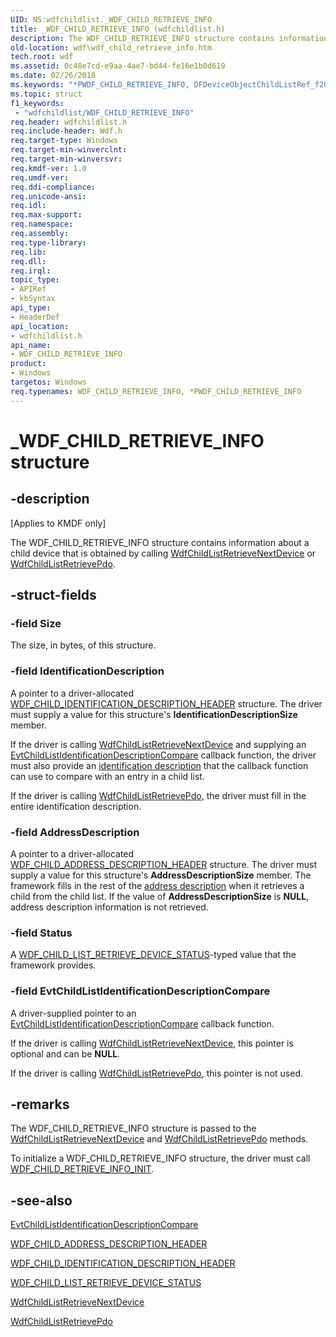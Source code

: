 ```yaml
---
UID: NS:wdfchildlist._WDF_CHILD_RETRIEVE_INFO
title: _WDF_CHILD_RETRIEVE_INFO (wdfchildlist.h)
description: The WDF_CHILD_RETRIEVE_INFO structure contains information about a child device that is obtained by calling WdfChildListRetrieveNextDevice or WdfChildListRetrievePdo.
old-location: wdf\wdf_child_retrieve_info.htm
tech.root: wdf
ms.assetid: 0c48e7cd-e9aa-4ae7-bd44-fe16e1b0d619
ms.date: 02/26/2018
ms.keywords: "*PWDF_CHILD_RETRIEVE_INFO, DFDeviceObjectChildListRef_f2075d85-7f9e-4b9c-b702-c2ef2be65987.xml, PWDF_CHILD_RETRIEVE_INFO, PWDF_CHILD_RETRIEVE_INFO structure pointer, WDF_CHILD_RETRIEVE_INFO, WDF_CHILD_RETRIEVE_INFO structure, _WDF_CHILD_RETRIEVE_INFO, kmdf.wdf_child_retrieve_info, wdf.wdf_child_retrieve_info, wdfchildlist/PWDF_CHILD_RETRIEVE_INFO, wdfchildlist/WDF_CHILD_RETRIEVE_INFO"
ms.topic: struct
f1_keywords:
 - "wdfchildlist/WDF_CHILD_RETRIEVE_INFO"
req.header: wdfchildlist.h
req.include-header: Wdf.h
req.target-type: Windows
req.target-min-winverclnt: 
req.target-min-winversvr: 
req.kmdf-ver: 1.0
req.umdf-ver: 
req.ddi-compliance: 
req.unicode-ansi: 
req.idl: 
req.max-support: 
req.namespace: 
req.assembly: 
req.type-library: 
req.lib: 
req.dll: 
req.irql: 
topic_type:
- APIRef
- kbSyntax
api_type:
- HeaderDef
api_location:
- wdfchildlist.h
api_name:
- WDF_CHILD_RETRIEVE_INFO
product:
- Windows
targetos: Windows
req.typenames: WDF_CHILD_RETRIEVE_INFO, *PWDF_CHILD_RETRIEVE_INFO
---
```


# _WDF_CHILD_RETRIEVE_INFO structure


## -description


<p class="CCE_Message">[Applies to KMDF only]</p>

The WDF_CHILD_RETRIEVE_INFO structure contains information about a child device that is obtained by calling <a href="https://docs.microsoft.com/windows-hardware/drivers/ddi/content/wdfchildlist/nf-wdfchildlist-wdfchildlistretrievenextdevice">WdfChildListRetrieveNextDevice</a> or <a href="https://docs.microsoft.com/windows-hardware/drivers/ddi/content/wdfchildlist/nf-wdfchildlist-wdfchildlistretrievepdo">WdfChildListRetrievePdo</a>.


## -struct-fields




### -field Size

The size, in bytes, of this structure.


### -field IdentificationDescription

A pointer to a driver-allocated <a href="https://docs.microsoft.com/windows-hardware/drivers/ddi/content/wdfchildlist/ns-wdfchildlist-_wdf_child_identification_description_header">WDF_CHILD_IDENTIFICATION_DESCRIPTION_HEADER</a> structure. The driver must supply a value for this structure's <b>IdentificationDescriptionSize</b> member. 

If the driver is calling <a href="https://docs.microsoft.com/windows-hardware/drivers/ddi/content/wdfchildlist/nf-wdfchildlist-wdfchildlistretrievenextdevice">WdfChildListRetrieveNextDevice</a> and supplying an <a href="https://docs.microsoft.com/windows-hardware/drivers/ddi/content/wdfchildlist/nc-wdfchildlist-evt_wdf_child_list_identification_description_compare">EvtChildListIdentificationDescriptionCompare</a> callback function, the driver must also provide an <a href="https://docs.microsoft.com/windows-hardware/drivers/wdf/dynamic-enumeration">identification description</a> that the callback function can use to compare with an entry in a child list.

If the driver is calling <a href="https://docs.microsoft.com/windows-hardware/drivers/ddi/content/wdfchildlist/nf-wdfchildlist-wdfchildlistretrievepdo">WdfChildListRetrievePdo</a>, the driver must fill in the entire identification description.


### -field AddressDescription

A pointer to a driver-allocated <a href="https://docs.microsoft.com/windows-hardware/drivers/ddi/content/wdfchildlist/ns-wdfchildlist-_wdf_child_address_description_header">WDF_CHILD_ADDRESS_DESCRIPTION_HEADER</a> structure. The driver must supply a value for this structure's <b>AddressDescriptionSize</b> member. The framework fills in the rest of the <a href="https://docs.microsoft.com/windows-hardware/drivers/wdf/dynamic-enumeration">address description</a> when it retrieves a child from the child list. If the value of <b>AddressDescriptionSize</b> is <b>NULL</b>, address description information is not retrieved.


### -field Status

A <a href="https://docs.microsoft.com/windows-hardware/drivers/ddi/content/wdfchildlist/ne-wdfchildlist-_wdf_child_list_retrieve_device_status">WDF_CHILD_LIST_RETRIEVE_DEVICE_STATUS</a>-typed value that the framework provides.


### -field EvtChildListIdentificationDescriptionCompare

A driver-supplied pointer to an <a href="https://docs.microsoft.com/windows-hardware/drivers/ddi/content/wdfchildlist/nc-wdfchildlist-evt_wdf_child_list_identification_description_compare">EvtChildListIdentificationDescriptionCompare</a> callback function. 

If the driver is calling <a href="https://docs.microsoft.com/windows-hardware/drivers/ddi/content/wdfchildlist/nf-wdfchildlist-wdfchildlistretrievenextdevice">WdfChildListRetrieveNextDevice</a>, this pointer is optional and can be <b>NULL</b>. 

If the driver is calling <a href="https://docs.microsoft.com/windows-hardware/drivers/ddi/content/wdfchildlist/nf-wdfchildlist-wdfchildlistretrievepdo">WdfChildListRetrievePdo</a>, this pointer is not used.


## -remarks



The WDF_CHILD_RETRIEVE_INFO structure is passed to the <a href="https://docs.microsoft.com/windows-hardware/drivers/ddi/content/wdfchildlist/nf-wdfchildlist-wdfchildlistretrievenextdevice">WdfChildListRetrieveNextDevice</a> and <a href="https://docs.microsoft.com/windows-hardware/drivers/ddi/content/wdfchildlist/nf-wdfchildlist-wdfchildlistretrievepdo">WdfChildListRetrievePdo</a> methods. 

To initialize a WDF_CHILD_RETRIEVE_INFO structure, the driver must call <a href="https://docs.microsoft.com/windows-hardware/drivers/ddi/content/wdfchildlist/nf-wdfchildlist-wdf_child_retrieve_info_init">WDF_CHILD_RETRIEVE_INFO_INIT</a>.




## -see-also




<a href="https://docs.microsoft.com/windows-hardware/drivers/ddi/content/wdfchildlist/nc-wdfchildlist-evt_wdf_child_list_identification_description_compare">EvtChildListIdentificationDescriptionCompare</a>



<a href="https://docs.microsoft.com/windows-hardware/drivers/ddi/content/wdfchildlist/ns-wdfchildlist-_wdf_child_address_description_header">WDF_CHILD_ADDRESS_DESCRIPTION_HEADER</a>



<a href="https://docs.microsoft.com/windows-hardware/drivers/ddi/content/wdfchildlist/ns-wdfchildlist-_wdf_child_identification_description_header">WDF_CHILD_IDENTIFICATION_DESCRIPTION_HEADER</a>



<a href="https://docs.microsoft.com/windows-hardware/drivers/ddi/content/wdfchildlist/ne-wdfchildlist-_wdf_child_list_retrieve_device_status">WDF_CHILD_LIST_RETRIEVE_DEVICE_STATUS</a>



<a href="https://docs.microsoft.com/windows-hardware/drivers/ddi/content/wdfchildlist/nf-wdfchildlist-wdfchildlistretrievenextdevice">WdfChildListRetrieveNextDevice</a>



<a href="https://docs.microsoft.com/windows-hardware/drivers/ddi/content/wdfchildlist/nf-wdfchildlist-wdfchildlistretrievepdo">WdfChildListRetrievePdo</a>
 

 

